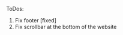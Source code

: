 ToDos:

1. Fix footer [fixed]
2. Fix scrollbar at the bottom of the website
<!-- START WITH SASS AFTER THIS -->